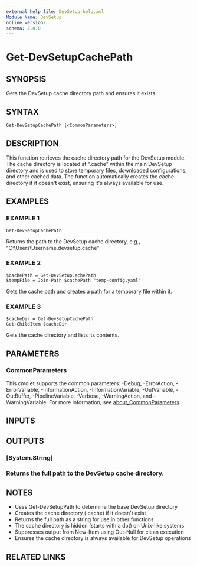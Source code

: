 ```yaml
---
external help file: DevSetup-help.xml
Module Name: DevSetup
online version:
schema: 2.0.0
---
```


# Get-DevSetupCachePath

## SYNOPSIS
Gets the DevSetup cache directory path and ensures it exists.

## SYNTAX

```
Get-DevSetupCachePath [<CommonParameters>]
```

## DESCRIPTION
This function retrieves the cache directory path for the DevSetup module.
The cache directory
is located at ".cache" within the main DevSetup directory and is used to store temporary files,
downloaded configurations, and other cached data.
The function automatically creates the cache
directory if it doesn't exist, ensuring it's always available for use.

## EXAMPLES

### EXAMPLE 1
```
Get-DevSetupCachePath
```

Returns the path to the DevSetup cache directory, e.g., "C:\Users\Username\.devsetup\.cache"

### EXAMPLE 2
```
$cachePath = Get-DevSetupCachePath
$tempFile = Join-Path $cachePath "temp-config.yaml"
```

Gets the cache path and creates a path for a temporary file within it.

### EXAMPLE 3
```
$cacheDir = Get-DevSetupCachePath
Get-ChildItem $cacheDir
```

Gets the cache directory and lists its contents.

## PARAMETERS

### CommonParameters
This cmdlet supports the common parameters: -Debug, -ErrorAction, -ErrorVariable, -InformationAction, -InformationVariable, -OutVariable, -OutBuffer, -PipelineVariable, -Verbose, -WarningAction, and -WarningVariable. For more information, see [about_CommonParameters](http://go.microsoft.com/fwlink/?LinkID=113216).

## INPUTS

## OUTPUTS

### [System.String]
### Returns the full path to the DevSetup cache directory.
## NOTES
- Uses Get-DevSetupPath to determine the base DevSetup directory
- Creates the cache directory (.cache) if it doesn't exist
- Returns the full path as a string for use in other functions
- The cache directory is hidden (starts with a dot) on Unix-like systems
- Suppresses output from New-Item using Out-Null for clean execution
- Ensures the cache directory is always available for DevSetup operations

## RELATED LINKS
